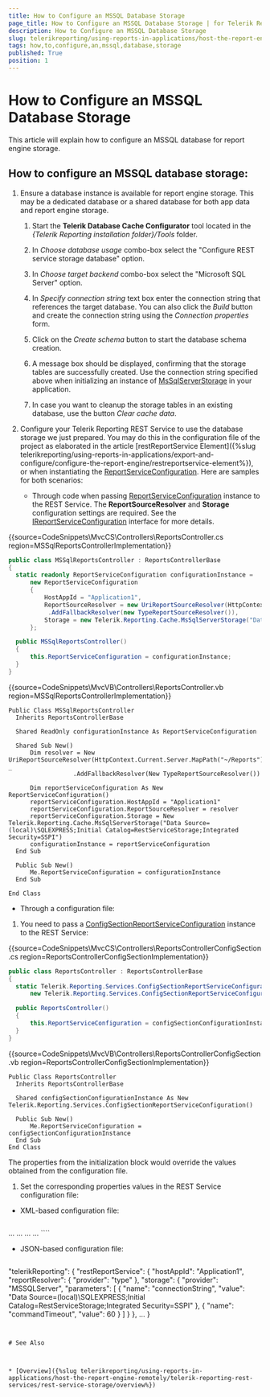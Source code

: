 ```yaml
---
title: How to Configure an MSSQL Database Storage
page_title: How to Configure an MSSQL Database Storage | for Telerik Reporting Documentation
description: How to Configure an MSSQL Database Storage
slug: telerikreporting/using-reports-in-applications/host-the-report-engine-remotely/telerik-reporting-rest-services/rest-service-storage/how-to-configure-an-mssql-database-storage
tags: how,to,configure,an,mssql,database,storage
published: True
position: 1
---
```


# How to Configure an MSSQL Database Storage



This article will explain how to configure an MSSQL database for report engine storage.

## How to configure an MSSQL database storage:

1. Ensure a database instance is available for report engine storage.               This may be a dedicated database or a shared database for both app data               and report engine storage.             
   1. Start the __Telerik Database Cache Configurator__                 tool located in the *{Telerik Reporting installation folder}/Tools* folder.                 

   1. In *Choose database usage* combo-box select the "Configure REST service storage database" option.                 

   1. In *Choose target backend* combo-box select the "Microsoft SQL Server" option.                 

   1. In *Specify connection string* text box enter the connection string that references the target database.                   You can also click the *Build* button and create the connection string using the *Connection properties* form.                 

   1. Click on the *Create schema* button to start the database schema creation.                 

   1. A message box should be displayed, confirming that the storage tables are successfully created. Use the connection string specified above when initializing                   an instance of  [MsSqlServerStorage](/reporting/api/Telerik.Reporting.Cache.MsSqlServerStorage)  in your application.                 

   1. In case you want to cleanup the storage tables in an existing database, use the button *Clear cache data*.                 

1. Configure your Telerik Reporting REST Service to use the database storage we just prepared. You may do this in the configuration file of the project               as elaborated in the article [restReportService Element]({%slug telerikreporting/using-reports-in-applications/export-and-configure/configure-the-report-engine/restreportservice-element%}), or when instantiating the                [ReportServiceConfiguration](/reporting/api/Telerik.Reporting.Services.ReportServiceConfiguration). Here are samples for both scenarios:             
   + Through code when passing  [ReportServiceConfiguration](/reporting/api/Telerik.Reporting.Services.ReportServiceConfiguration)                    instance to the REST Service. The __ReportSourceResolver__ and __Storage__ configuration settings are required.                   See the  [IReportServiceConfiguration](/reporting/api/Telerik.Reporting.Services.IReportServiceConfiguration)  interface for more details.                 

{{source=CodeSnippets\MvcCS\Controllers\ReportsController.cs region=MSSqlReportsControllerImplementation}}
  ````C#
public class MSSqlReportsController : ReportsControllerBase
{
    static readonly ReportServiceConfiguration configurationInstance =
        new ReportServiceConfiguration
        {
            HostAppId = "Application1",
            ReportSourceResolver = new UriReportSourceResolver(HttpContext.Current.Server.MapPath("~/Reports"))
             .AddFallbackResolver(new TypeReportSourceResolver()),
            Storage = new Telerik.Reporting.Cache.MsSqlServerStorage("Data Source=(local)\\SQLEXPRESS;Initial Catalog=RestServiceStorage;Integrated Security=SSPI"),
        };

    public MSSqlReportsController()
    {
        this.ReportServiceConfiguration = configurationInstance;
    }
}
````

{{source=CodeSnippets\MvcVB\Controllers\ReportsController.vb region=MSSqlReportsControllerImplementation}}
  ````VB
Public Class MSSqlReportsController
    Inherits ReportsControllerBase

    Shared ReadOnly configurationInstance As ReportServiceConfiguration

    Shared Sub New()
        Dim resolver = New UriReportSourceResolver(HttpContext.Current.Server.MapPath("~/Reports")) _
                    .AddFallbackResolver(New TypeReportSourceResolver())

        Dim reportServiceConfiguration As New ReportServiceConfiguration()
        reportServiceConfiguration.HostAppId = "Application1"
        reportServiceConfiguration.ReportSourceResolver = resolver
        reportServiceConfiguration.Storage = New Telerik.Reporting.Cache.MsSqlServerStorage("Data Source=(local)\SQLEXPRESS;Initial Catalog=RestServiceStorage;Integrated Security=SSPI")
        configurationInstance = reportServiceConfiguration
    End Sub

    Public Sub New()
        Me.ReportServiceConfiguration = configurationInstance
    End Sub

End Class
````

   + Through a configuration file:                 

   1. You need to pass a  [ConfigSectionReportServiceConfiguration](/reporting/api/Telerik.Reporting.Services.ConfigSectionReportServiceConfiguration)  instance                       to the REST Service:                     

{{source=CodeSnippets\MvcCS\Controllers\ReportsControllerConfigSection.cs region=ReportsControllerConfigSectionImplementation}}
  ````C#
public class ReportsController : ReportsControllerBase
{
    static Telerik.Reporting.Services.ConfigSectionReportServiceConfiguration configSectionConfigurationInstance =
        new Telerik.Reporting.Services.ConfigSectionReportServiceConfiguration();

    public ReportsController()
    {
        this.ReportServiceConfiguration = configSectionConfigurationInstance;
    }
}
````

{{source=CodeSnippets\MvcVB\Controllers\ReportsControllerConfigSection.vb region=ReportsControllerConfigSectionImplementation}}
  ````VB
Public Class ReportsController
    Inherits ReportsControllerBase

    Shared configSectionConfigurationInstance As New Telerik.Reporting.Services.ConfigSectionReportServiceConfiguration()

    Public Sub New()
        Me.ReportServiceConfiguration = configSectionConfigurationInstance
    End Sub
End Class
````

The properties from the initialization block would override the values obtained from the configuration file.                     

   1. Set the corresponding properties values in the REST Service configuration file:                     

   + XML-based configuration file:

    
      ````xml
<configuration>
...
  <Telerik.Reporting>
    <restReportService hostAppId="Application1" workerCount="4" reportSharingTimeout="10" clientSessionTimeout="10" exceptionsVerbosity="detailed">
      <reportResolver provider="type" />
      <storage provider="MSSQLServer">
        <parameters>
          <parameter name="connectionString" value="Data Source=(local)\SQLEXPRESS;Initial Catalog=RestServiceStorage;Integrated Security=SSPI" />
          <parameter name="commandTimeout" value="60" />
        </parameters>
      </storage>
   ...
      </restReportService>
   ...
  </Telerik.Reporting>
...
</configuration>
````

   + JSON-based configuration file:

    
      ````js
"telerikReporting": {
  "restReportService": {
    "hostAppId": "Application1",
    "reportResolver": {
      "provider": "type"
    },
    "storage": {
      "provider": "MSSQLServer",
      "parameters": [
        {
          "name": "connectionString",
          "value": "Data Source=(local)\SQLEXPRESS;Initial Catalog=RestServiceStorage;Integrated Security=SSPI"
        },
        {
          "name": "commandTimeout",
          "value": 60
        }
   ]
    }
  },
...
}
````


# See Also

 

* [Overview]({%slug telerikreporting/using-reports-in-applications/host-the-report-engine-remotely/telerik-reporting-rest-services/rest-service-storage/overview%})

